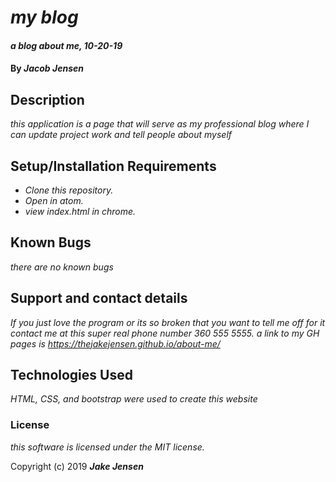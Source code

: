 # _my blog_

#### _a blog about me, 10-20-19_

#### By _**Jacob Jensen**_

## Description

_this application is a page that will serve as my professional blog where I can update project work and tell people about myself_

## Setup/Installation Requirements

* _Clone this repository._
* _Open in atom._
* _view index.html in chrome._

## Known Bugs

_there are no known bugs_

## Support and contact details

_If you just love the program or its so broken that you want to tell me off for it contact me at this super real phone number 360 555 5555. a link to my GH pages is https://thejakejensen.github.io/about-me/_

## Technologies Used

_HTML, CSS, and bootstrap were used to create this website_

### License

*this software is licensed under the MIT license.*

Copyright (c) 2019 **_Jake Jensen_**
